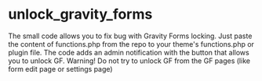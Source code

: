 # unlock_gravity_forms
The small code allows you to fix bug with Gravity Forms locking. 
Just paste the content of functions.php from the repo to your theme's functions.php or plugin file.
The code adds an admin notification with the button that allows you to unlock GF.
Warning! Do not try to unlock GF from the GF pages (like form edit page or settings page)
